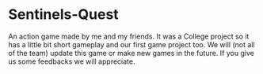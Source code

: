 # Sentinels-Quest
An action game made by me and my friends. It was a College project so it has a little bit short gameplay and our first game project too. We will (not all of the team) update this game or make new games in the future. If you give us some feedbacks we will appreciate.
